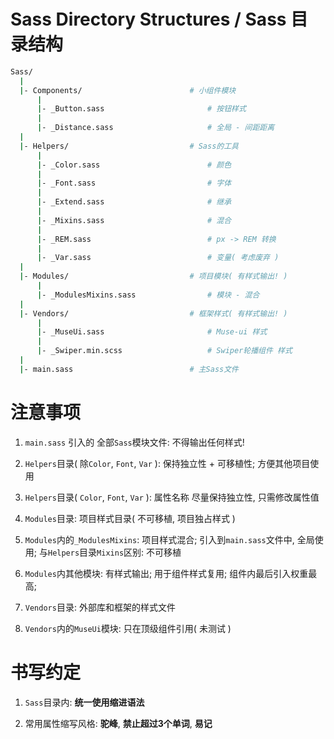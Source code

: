 # Sass Directory Structures / Sass 目录结构

```bash
Sass/
  |
  |- Components/                        # 小组件模块
      |
      |- _Button.sass                       # 按钮样式
      |
      |- _Distance.sass                     # 全局 - 间距距离
  |
  |- Helpers/                           # Sass的工具
      |
      |- _Color.sass                        # 颜色
      |
      |- _Font.sass                         # 字体
      |
      |- _Extend.sass                       # 继承
      |
      |- _Mixins.sass                       # 混合
      |
      |- _REM.sass                          # px -> REM 转换
      |
      |- _Var.sass                          # 变量( 考虑废弃 )
  |
  |- Modules/                           # 项目模块( 有样式输出! )
      |
      |- _ModulesMixins.sass                # 模块 - 混合
  |
  |- Vendors/                           # 框架样式( 有样式输出! )
      |
      |- _MuseUi.sass                       # Muse-ui 样式
      |
      |- _Swiper.min.scss                   # Swiper轮播组件 样式
  |
  |- main.sass                          # 主Sass文件
```


# 注意事项

1. `main.sass` 引入的 全部`Sass`模块文件: 不得输出任何样式!

2. `Helpers`目录( 除`Color`, `Font`, `Var` ): 保持独立性 + 可移植性; 方便其他项目使用

3. `Helpers`目录( `Color`, `Font`, `Var` ): 属性名称 尽量保持独立性, 只需修改属性值

4. `Modules`目录: 项目样式目录( 不可移植, 项目独占样式 )

5. `Modules`内的`_ModulesMixins`: 项目样式混合; 引入到`main.sass`文件中, 全局使用; 与`Helpers`目录`Mixins`区别: 不可移植

6. `Modules`内其他模块: 有样式输出; 用于组件样式复用; 组件内最后引入权重最高;

7. `Vendors`目录: 外部库和框架的样式文件

8. `Vendors`内的`MuseUi`模块: 只在顶级组件引用( 未测试 )

# 书写约定

1. `Sass`目录内: **统一使用缩进语法**

2. 常用属性缩写风格: **驼峰**, **禁止超过3个单词**, **易记**
